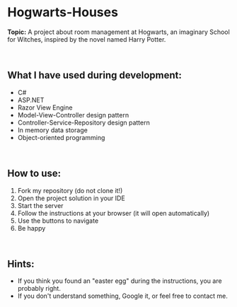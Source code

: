 # Hogwarts-Houses

**Topic:** A project about room management at Hogwarts, an imaginary School for Witches, inspired by the novel named Harry Potter.

<br>

## What I have used during development:
- C#
- ASP.NET
- Razor View Engine
- Model-View-Controller design pattern
- Controller-Service-Repository design pattern
- In memory data storage
- Object-oriented programming

<br>

## How to use:
1. Fork my repository (do not clone it!)
2. Open the project solution in your IDE
3. Start the server
4. Follow the instructions at your browser (it will open automatically)
5. Use the buttons to navigate
6. Be happy

<br>

## Hints:
- If you think you found an "easter egg" during the instructions, you are probably right.
- If you don't understand something, Google it, or feel free to contact me.
